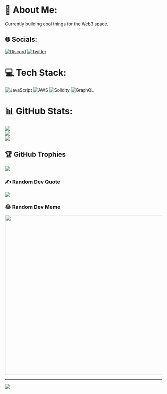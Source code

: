 # 💫 About Me:
Currently building cool things for the Web3 space.


## 🌐 Socials:
[![Discord](https://img.shields.io/badge/Discord-%237289DA.svg?logo=discord&logoColor=white)](htttps://discord.gg/Xavier#7101) [![Twitter](https://img.shields.io/badge/Twitter-%231DA1F2.svg?logo=Twitter&logoColor=white)](https://twitter.com/xavitime) 

# 💻 Tech Stack:
![JavaScript](https://img.shields.io/badge/javascript-%23323330.svg?style=for-the-badge&logo=javascript&logoColor=%23F7DF1E) ![AWS](https://img.shields.io/badge/AWS-%23FF9900.svg?style=for-the-badge&logo=amazon-aws&logoColor=white) ![Solidity](https://img.shields.io/badge/Solidity-%23363636.svg?style=for-the-badge&logo=solidity&logoColor=white) ![GraphQL](https://img.shields.io/badge/-GraphQL-E10098?style=for-the-badge&logo=graphql&logoColor=white)
# 📊 GitHub Stats:
![](https://github-readme-stats.vercel.app/api?username=xaviers1998&theme=dark&hide_border=false&include_all_commits=true&count_private=true)<br/>
![](https://github-readme-streak-stats.herokuapp.com/?user=xaviers1998&theme=dark&hide_border=false)<br/>
![](https://github-readme-stats.vercel.app/api/top-langs/?username=xaviers1998&theme=dark&hide_border=false&include_all_commits=true&count_private=true&layout=compact)

## 🏆 GitHub Trophies
![](https://github-profile-trophy.vercel.app/?username=xaviers1998&theme=radical&no-frame=false&no-bg=false&margin-w=4)

### ✍️ Random Dev Quote
![](https://quotes-github-readme.vercel.app/api?type=horizontal&theme=radical)

### 😂 Random Dev Meme
<img src="https://random-memer.herokuapp.com/" width="512px"/>

---
[![](https://visitcount.itsvg.in/api?id=xaviers1998&icon=0&color=0)](https://visitcount.itsvg.in)

